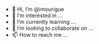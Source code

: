- 👋 Hi, I’m @imourigue
- 👀 I’m interested in ...
- 🌱 I’m currently learning ...
- 💞️ I’m looking to collaborate on ...
- 📫 How to reach me ...

<!---
imourigue/imourigue is a ✨ special ✨ repository because its `README.md` (this file) appears on your GitHub profile.
You can click the Preview link to take a look at your changes.
--->
